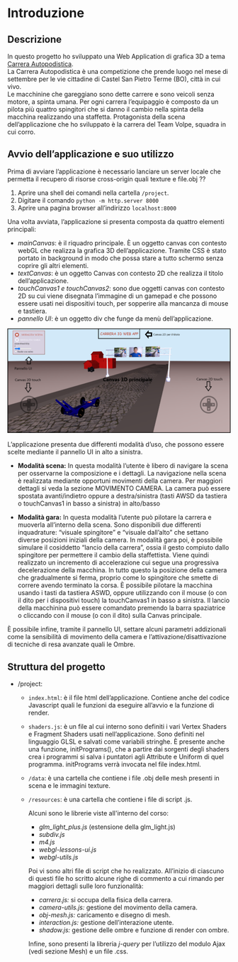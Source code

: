 # Introduzione

## Descrizione
In questo progetto ho sviluppato una Web Application di grafica 3D a tema [Carrera Autopodistica](https://en.wikipedia.org/wiki/Carrera_Autopodistica).  
La Carrera Autopodistica è una competizione che prende luogo nel mese di settembre per le vie cittadine di Castel San Pietro Terme (BO), città in cui vivo.  
Le macchinine che gareggiano sono dette carrere e sono veicoli senza motore, a spinta umana. Per ogni carrera l’equipaggio è composto da un pilota più quattro spingitori che si danno il cambio nella spinta della macchina realizzando una staffetta. Protagonista della scena dell’applicazione che ho sviluppato è la carrera del Team Volpe, squadra in cui corro.

## Avvio dell’applicazione e suo utilizzo
Prima di avviare l’applicazione è necessario lanciare un server locale che permetta il recupero di risorse cross-origin quali texture e file.obj ??  
1. Aprire una shell dei comandi nella cartella `/project`.
2. Digitare il comando `python -m http.server 8000`
3. Aprire una pagina browser all’indirizzo `localhost:8000`

Una volta avviata, l’applicazione si presenta composta da quattro elementi principali:
- *mainCanvas*: è il riquadro principale. È un oggetto canvas con contesto webGL che realizza la grafica 3D dell’applicazione. Tramite CSS è stato portato in background in modo che possa stare a tutto schermo senza coprire gli altri elementi.
- *textCanvas*: è un oggetto Canvas con contesto 2D che realizza il titolo dell’applicazione.
- *touchCanvas1 e touchCanvas2*: sono due oggetti canvas con contesto 2D su cui viene disegnata l’immagine di un gamepad e che possono essere usati nei dispositivi touch, per sopperire alla mancanza di mouse e tastiera.
- *pannello UI*: è un oggetto div che funge da menù dell’applicazione.

![introImage](/docs/img/intro.png)

L’applicazione presenta due differenti modalità d’uso, che possono essere scelte mediante il pannello UI in alto a sinistra.
- **Modalità scena:** In questa modalità l’utente è libero di navigare la scena per osservarne la composizione e i dettagli.
La navigazione nella scena è realizzata mediante opportuni movimenti della camera. Per maggiori dettagli si veda la sezione MOVIMENTO CAMERA.
La camera può essere spostata avanti/indietro oppure a destra/sinistra (tasti AWSD da tastiera o touchCanvas1 in basso a sinistra) in alto/basso

- **Modalità gara:** In questa modalità l’utente può pilotare la carrera e muoverla all’interno della scena. 
Sono disponibili due differenti inquadrature: “visuale spingitore” e “visuale dall’alto” che settano diverse posizioni iniziali della camera.
In modalità gara poi, è possibile simulare il cosiddetto “lancio della carrera”, ossia il gesto compiuto dallo spingitore per permettere il cambio della staffettista. Viene quindi realizzato un incremento di accelerazione cui segue una progressiva decelerazione della macchina. In tutto questo la posizione della camera che gradualmente si ferma, proprio come lo spingitore che smette di correre avendo terminato la corsa.
È possibile pilotare la macchina usando i tasti da tastiera ASWD, oppure utilizzando con il mouse (o con il dito per i dispositivi touch) la touchCanvas1 in basso a sinistra. Il lancio della macchinina può essere comandato premendo la barra spaziatrice o cliccando con il mouse (o con il dito) sulla Canvas principale.

È possibile infine, tramite il pannello UI, settare alcuni parametri addizionali come la sensibilità di movimento della camera e l’attivazione/disattivazione di tecniche di resa avanzate quali le Ombre.

## Struttura del progetto
- /project:
  - `index.html`: è il file html dell’applicazione. Contiene anche del codice Javascript quali le funzioni da eseguire all’avvio e la funzione di render.

  - `shaders.js`: è un file al cui interno sono definiti i vari Vertex Shaders e Fragment Shaders usati nell’applicazione. Sono definiti nel linguaggio GLSL e salvati come variabili stringhe.
È presente anche una funzione, initPrograms(), che a partire dai sorgenti degli shaders crea i programmi si salva i puntatori agli Attribute e Uniform di quel programma. initPrograms verrà invocata nel file index.html.

  - `/data`: è una cartella che contiene i file .obj delle mesh presenti in scena e le immagini texture.

  - `/resources`: è una cartella che contiene i file di script .js.
  
    Alcuni sono le librerie viste all'interno del corso:
    - *glm_light_plus.js* (estensione della glm_light.js)
    - *subdiv.js*
    - *m4.js*
    -	*webgl-lessons-ui.js*
    -	*webgl-utils.js*
    
    Poi vi sono altri file di script che ho realizzato. All’inizio di ciascuno di questi file ho scritto alcune righe di commento a cui rimando per maggiori dettagli sulle loro funzionalità:
    -	*carrera.js:* si occupa della fisica della carrera.
    -	*camera-utils.js:* gestione del movimento della camera.
    -	*obj-mesh.js:* caricamento e disegno di mesh.
    -	*interaction.js:* gestione dell’interazione utente.
    -	*shadow.js:* gestione delle ombre e funzione di render con ombre.

    Infine, sono presenti la libreria *j-query* per l’utilizzo del modulo Ajax (vedi sezione Mesh) e un file .css.

